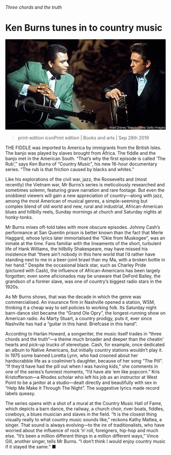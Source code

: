 ###### Three chords and the truth

# Ken Burns tunes in to country music 

![image](images/20190928_bkp506.jpg) 

> print-edition iconPrint edition | Books and arts | Sep 28th 2019 

THE FIDDLE was imported to America by immigrants from the British Isles. The banjo was played by slaves brought from Africa. The fiddle and the banjo met in the American South. “That’s why the first episode is called ‘The Rub’,” says Ken Burns of “Country Music”, his new 16-hour documentary series. “The rub is that friction caused by blacks and whites.” 

Like his explorations of the civil war, jazz, the Roosevelts and (most recently) the Vietnam war, Mr Burns’s series is meticulously researched and sometimes solemn, featuring grave narration and rare footage. But even the snobbiest viewers will gain a new appreciation of country—along with jazz, among the most American of musical genres, a simple-seeming but complex blend of old world and new, rural and industrial, African-American blues and hillbilly reels, Sunday mornings at church and Saturday nights at honky-tonks. 

Mr Burns mixes oft-told tales with more obscure episodes. Johnny Cash’s performance at San Quentin prison is better known than the fact that Merle Haggard, whose lyrics later immortalised the “Okie from Muskogee”, was an inmate at the time. Fans familiar with the lineaments of the short, turbulent life of Hank Williams, the hillbilly Shakespeare, may have missed his insistence that “there ain’t nobody in this here world that I’d rather have standing next to me in a beer-joint brawl than my Ma, with a broken bottle in her hand.” Despite the occasional black star, such as Charley Pride (pictured with Cash), the influence of African-Americans has been largely forgotten; even some aficionados may be unaware that DeFord Bailey, the grandson of a former slave, was one of country’s biggest radio stars in the 1920s. 

As Mr Burns shows, that was the decade in which the genre was commercialised. An insurance firm in Nashville opened a station, WSM, thinking it a cheap way to sell policies to working folk. Its Saturday night barn-dance slot became the “Grand Ole Opry”, the longest-running show on American radio. As Marty Stuart, a country prodigy, puts it, ever since Nashville has had a “guitar in this hand. Briefcase in this hand”. 

According to Harlan Howard, a songwriter, the music itself trades in “three chords and the truth”—a theme much broader and deeper than the cheatin’ hearts and pick-up trucks of stereotype. Cash, for example, once dedicated an album to Native Americans, but initially country stations wouldn’t play it. In 1975 some banned Loretta Lynn, who had crooned about her hardscrabble life as a coalminer’s daughter, because of her song “The Pill”. “If they’d have had the pill out when I was having kids,” she comments in one of the series’s funniest moments, “I’d have ate ‘em like popcorn.” Kris Kristofferson—a Rhodes scholar who left his job as an instructor at West Point to be a janitor at a studio—dealt directly and beautifully with sex in “Help Me Make It Through The Night”. The suggestive lyrics made record labels queasy. 

The series opens with a shot of a mural at the Country Music Hall of Fame, which depicts a barn dance, the railway, a church choir, river boats, fiddles, cowboys, a blues musician and slaves in the field. “It is the closest thing visually really to what country music sounds like,” reckons Kathy Mattea, a singer. That sound is always evolving—to the ire of traditionalists, who have worried about the influence of rock ‘n‘ roll, foreigners, hip-hop and much else. “It’s been a million different things in a million different ways,” Vince Gill, another singer, tells Mr Burns. “I don’t think I would enjoy country music if it stayed the same.” ■ 

